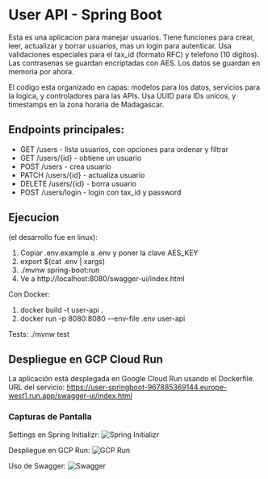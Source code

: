 # User API - Spring Boot

Esta es una aplicacion para manejar usuarios. Tiene funciones para crear, leer, actualizar y borrar usuarios, mas un login para autenticar. Usa validaciones especiales para el tax_id (formato RFC) y telefono (10 digitos). Las contrasenas se guardan encriptadas con AES. Los datos se guardan en memoria por ahora.

El codigo esta organizado en capas: modelos para los datos, servicios para la logica, y controladores para las APIs. Usa UUID para IDs unicos, y timestamps en la zona horaria de Madagascar.

## Endpoints principales:
- GET /users - lista usuarios, con opciones para ordenar y filtrar
- GET /users/{id} - obtiene un usuario
- POST /users - crea usuario
- PATCH /users/{id} - actualiza usuario
- DELETE /users/{id} - borra usuario
- POST /users/login - login con tax_id y password

## Ejecucion
(el desarrollo fue en linux):
1. Copiar .env.example a .env y poner la clave AES_KEY
2. export $(cat .env | xargs)
3. ./mvnw spring-boot:run
4. Ve a http://localhost:8080/swagger-ui/index.html

Con Docker:
1. docker build -t user-api .
2. docker run -p 8080:8080 --env-file .env user-api

Tests: ./mvnw test

## Despliegue en GCP Cloud Run

La aplicación está desplegada en Google Cloud Run usando el Dockerfile. URL del servicio: https://user-springboot-967885369144.europe-west1.run.app/swagger-ui/index.html

### Capturas de Pantalla

Settings en Spring Initializr:
![Spring Initializr](https://storage.googleapis.com/sprintboot_api/spring_initializzr.png)

Despliegue en GCP Run:
![GCP Run](https://storage.googleapis.com/sprintboot_api/sprint_gcp_run.png)

Uso de Swagger:
![Swagger](https://storage.googleapis.com/sprintboot_api/sprint_swagger.png)